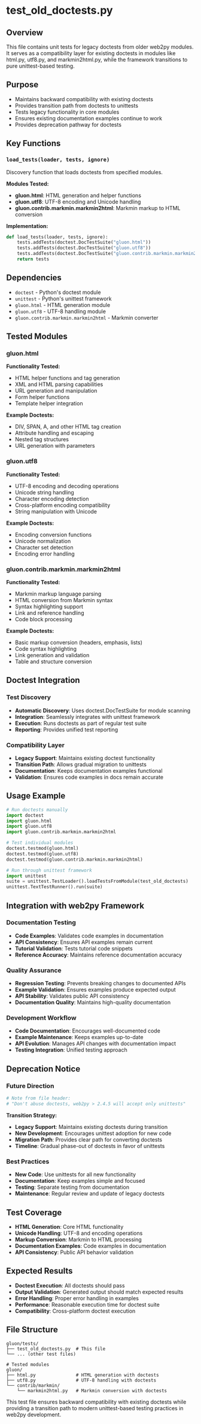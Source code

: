 # test_old_doctests.py

## Overview
This file contains unit tests for legacy doctests from older web2py modules. It serves as a compatibility layer for existing doctests in modules like html.py, utf8.py, and markmin2html.py, while the framework transitions to pure unittest-based testing.

## Purpose
- Maintains backward compatibility with existing doctests
- Provides transition path from doctests to unittests
- Tests legacy functionality in core modules
- Ensures existing documentation examples continue to work
- Provides deprecation pathway for doctests

## Key Functions

### `load_tests(loader, tests, ignore)`
Discovery function that loads doctests from specified modules.

**Modules Tested:**
- **gluon.html**: HTML generation and helper functions
- **gluon.utf8**: UTF-8 encoding and Unicode handling
- **gluon.contrib.markmin.markmin2html**: Markmin markup to HTML conversion

**Implementation:**
```python
def load_tests(loader, tests, ignore):
    tests.addTests(doctest.DocTestSuite("gluon.html"))
    tests.addTests(doctest.DocTestSuite("gluon.utf8"))
    tests.addTests(doctest.DocTestSuite("gluon.contrib.markmin.markmin2html"))
    return tests
```

## Dependencies
- `doctest` - Python's doctest module
- `unittest` - Python's unittest framework
- `gluon.html` - HTML generation module
- `gluon.utf8` - UTF-8 handling module
- `gluon.contrib.markmin.markmin2html` - Markmin converter

## Tested Modules

### gluon.html
**Functionality Tested:**
- HTML helper functions and tag generation
- XML and HTML parsing capabilities
- URL generation and manipulation
- Form helper functions
- Template helper integration

**Example Doctests:**
- DIV, SPAN, A, and other HTML tag creation
- Attribute handling and escaping
- Nested tag structures
- URL generation with parameters

### gluon.utf8
**Functionality Tested:**
- UTF-8 encoding and decoding operations
- Unicode string handling
- Character encoding detection
- Cross-platform encoding compatibility
- String manipulation with Unicode

**Example Doctests:**
- Encoding conversion functions
- Unicode normalization
- Character set detection
- Encoding error handling

### gluon.contrib.markmin.markmin2html
**Functionality Tested:**
- Markmin markup language parsing
- HTML conversion from Markmin syntax
- Syntax highlighting support
- Link and reference handling
- Code block processing

**Example Doctests:**
- Basic markup conversion (headers, emphasis, lists)
- Code syntax highlighting
- Link generation and validation
- Table and structure conversion

## Doctest Integration

### Test Discovery
- **Automatic Discovery**: Uses doctest.DocTestSuite for module scanning
- **Integration**: Seamlessly integrates with unittest framework
- **Execution**: Runs doctests as part of regular test suite
- **Reporting**: Provides unified test reporting

### Compatibility Layer
- **Legacy Support**: Maintains existing doctest functionality
- **Transition Path**: Allows gradual migration to unittests
- **Documentation**: Keeps documentation examples functional
- **Validation**: Ensures code examples in docs remain accurate

## Usage Example
```python
# Run doctests manually
import doctest
import gluon.html
import gluon.utf8
import gluon.contrib.markmin.markmin2html

# Test individual modules
doctest.testmod(gluon.html)
doctest.testmod(gluon.utf8)
doctest.testmod(gluon.contrib.markmin.markmin2html)

# Run through unittest framework
import unittest
suite = unittest.TestLoader().loadTestsFromModule(test_old_doctests)
unittest.TextTestRunner().run(suite)
```

## Integration with web2py Framework

### Documentation Testing
- **Code Examples**: Validates code examples in documentation
- **API Consistency**: Ensures API examples remain current
- **Tutorial Validation**: Tests tutorial code snippets
- **Reference Accuracy**: Maintains reference documentation accuracy

### Quality Assurance
- **Regression Testing**: Prevents breaking changes to documented APIs
- **Example Validation**: Ensures examples produce expected output
- **API Stability**: Validates public API consistency
- **Documentation Quality**: Maintains high-quality documentation

### Development Workflow
- **Code Documentation**: Encourages well-documented code
- **Example Maintenance**: Keeps examples up-to-date
- **API Evolution**: Manages API changes with documentation impact
- **Testing Integration**: Unified testing approach

## Deprecation Notice

### Future Direction
```python
# Note from file header:
# "Don't abuse doctests, web2py > 2.4.5 will accept only unittests"
```

**Transition Strategy:**
- **Legacy Support**: Maintains existing doctests during transition
- **New Development**: Encourages unittest adoption for new code
- **Migration Path**: Provides clear path for converting doctests
- **Timeline**: Gradual phase-out of doctests in favor of unittests

### Best Practices
- **New Code**: Use unittests for all new functionality
- **Documentation**: Keep examples simple and focused
- **Testing**: Separate testing from documentation
- **Maintenance**: Regular review and update of legacy doctests

## Test Coverage
- **HTML Generation**: Core HTML functionality
- **Unicode Handling**: UTF-8 and encoding operations
- **Markup Conversion**: Markmin to HTML processing
- **Documentation Examples**: Code examples in documentation
- **API Consistency**: Public API behavior validation

## Expected Results
- **Doctest Execution**: All doctests should pass
- **Output Validation**: Generated output should match expected results
- **Error Handling**: Proper error handling in examples
- **Performance**: Reasonable execution time for doctest suite
- **Compatibility**: Cross-platform doctest execution

## File Structure
```
gluon/tests/
├── test_old_doctests.py  # This file
└── ... (other test files)

# Tested modules
gluon/
├── html.py               # HTML generation with doctests
├── utf8.py               # UTF-8 handling with doctests
└── contrib/markmin/
    └── markmin2html.py   # Markmin conversion with doctests
```

This test file ensures backward compatibility with existing doctests while providing a transition path to modern unittest-based testing practices in web2py development.